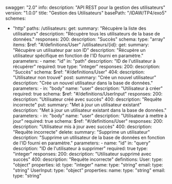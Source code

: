 swagger: "2.0"
info:
  description: "API REST pour la gestion des utilisateurs"
  version: "1.0.0"
  title: "Gestion des Utilisateurs"
basePath: "/IDAW/TP4/exo5"
schemes:
  - "http"
paths:
  /utilisateurs:
    get:
      summary: "Récupère la liste des utilisateurs"
      description: "Récupère tous les utilisateurs de la base de données."
      responses:
        200:
          description: "Succès"
          schema:
            type: "array"
            items:
              $ref: "#/definitions/User"
  /utilisateurs/{id}:
    get:
      summary: "Récupère un utilisateur par son ID"
      description: "Récupère un utilisateur spécifique en fonction de l'ID fourni en paramètre."
      parameters:
        - name: "id"
          in: "path"
          description: "ID de l'utilisateur à récupérer"
          required: true
          type: "integer"
      responses:
        200:
          description: "Succès"
          schema:
            $ref: "#/definitions/User"
        404:
          description: "Utilisateur non trouvé"
    post:
      summary: "Crée un nouvel utilisateur"
      description: "Crée un nouvel utilisateur dans la base de données."
      parameters:
        - in: "body"
          name: "user"
          description: "Utilisateur à créer"
          required: true
          schema:
            $ref: "#/definitions/UserInput"
      responses:
        200:
          description: "Utilisateur créé avec succès"
        400:
          description: "Requête incorrecte"
    put:
      summary: "Met à jour un utilisateur existant"
      description: "Met à jour un utilisateur existant dans la base de données."
      parameters:
        - in: "body"
          name: "user"
          description: "Utilisateur à mettre à jour"
          required: true
          schema:
            $ref: "#/definitions/User"
      responses:
        200:
          description: "Utilisateur mis à jour avec succès"
        400:
          description: "Requête incorrecte"
    delete:
      summary: "Supprime un utilisateur"
      description: "Supprime un utilisateur de la base de données en fonction de l'ID fourni en paramètre."
      parameters:
        - name: "id"
          in: "query"
          description: "ID de l'utilisateur à supprimer"
          required: true
          type: "integer"
      responses:
        200:
          description: "Utilisateur supprimé avec succès"
        400:
          description: "Requête incorrecte"
definitions:
  User:
    type: "object"
    properties:
      id:
        type: "integer"
      name:
        type: "string"
      email:
        type: "string"
  UserInput:
    type: "object"
    properties:
      name:
        type: "string"
      email:
        type: "string"
